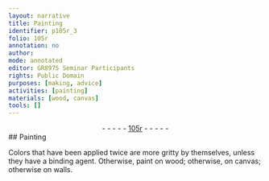 ```yaml
---
layout: narrative
title: Painting
identifier: p105r_3
folio: 105r
annotation: no
author:
mode: annotated
editor: GR8975 Seminar Participants
rights: Public Domain
purposes: [making, advice]
activities: [painting]
materials: [wood, canvas]
tools: []
---
```


 <div class="folio" align="center">- - - - - <a href="http://gallica.bnf.fr/ark:/12148/btv1b10500001g/f215.image" target="_blank">105r</a> - - - - - </div>   
## Painting

 
<span class="activity"></span>Colors that have been applied twice are more gritty by themselves, unless they have a binding agent. Otherwise, paint on <span class="material">wood</span>; otherwise, on <span class="material">canvas</span>; otherwise on walls.
 